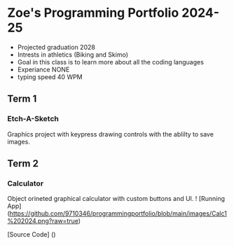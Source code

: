 # Zoe's Programming Portfolio 2024-25 
* Projected graduation 2028
* Intrests in athletics (Biking and Skimo)
* Goal in this class is to learn more about all the coding languages
* Experiance NONE
* typing speed 40 WPM

## Term 1 
### Etch-A-Sketch
Graphics project with keypress drawing controls with the ablilty to save images. 

## Term 2 
### Calculator 
Object orineted graphical calculator with custom buttons and UI. 
! [Running App] (https://github.com/9710346/programmingportfolio/blob/main/images/Calc1%202024.png?raw=true)

[Source Code] () 
